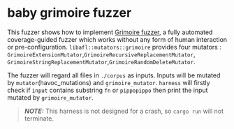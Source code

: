 # baby grimoire fuzzer
This fuzzer shows how to implement [Grimoire fuzzer](https://www.usenix.org/system/files/sec19-blazytko.pdf), a fully automated coverage-guided fuzzer which works without any form of human interaction or pre-configuration. `libafl::mutators::grimoire` provides four mutators :
`GrimoireExtensionMutator`,`GrimoireRecursiveReplacementMutator`,
`GrimoireStringReplacementMutator`,`GrimoireRandomDeleteMutator`.

The fuzzer will regard all files in `./corpus` as inputs. Inputs will be mutated by `mutator`(havoc_mutations) and `grimoire_mutator`. `harness` will firstly check if `input` contains substring `fn` or `pippopippo` then print the input mutated by `grimoire_mutator`.
> **_NOTE:_**  This harness is not designed for a crash, so `cargo run` will not terminate.